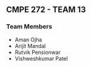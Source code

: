 ## CMPE 272 - TEAM 13

### Team Members

* Aman Ojha
* Arijit Mandal
* Rutvik Pensionwar
* Vishweshkumar Patel